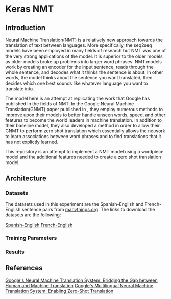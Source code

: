 # Keras NMT

## Introduction
Neural Machine Translation(NMT) is a relatively new approach towards the translation of text between languages. More specifically, the seq2seq models have been employed in many fields of research but NMT was one of the very strong applications of the model. It is superior to the older models as older models broke up problems into larger word phrases. NMT models work by creating an encoder for the input sentence, reads through the whole sentence, and decodes what it thinks the sentence is about. In other words, the model thinks about the sentence you want translated, then decides which one best sounds like whatever language you want to translate into.

The model here is an attempt at replicating the work that Google has published in the fields of NMT. In the Google Neural Machine Translation(GNMT) paper published in , they employ numerous methods to improve upon their models to better handle unseen words, speed, and other features to become the world leaders in machine translation. In addition to their baseline model, they also developed a method in order to allow their GNMT to perform zero shot translation which essentially allows the network to learn associations between word phrases and to find translations that it has not explictly learned.

This repository is an attempt to implement a NMT model using a wordpiece model and the additional features needed to create a zero shot translation model.


## Architecture

### Datasets
The datasets used in this experiment are the Spanish-English and French-English sentence pairs from [manythings.org](manythings.org). The links to download the datasets are the following:  

[Spanish-English](http://www.manythings.org/anki/spa-eng.zip)
[French-English](http://www.manythings.org/anki/fra-eng.zip)

### Training Parameters


### Results


## References
[Google's Neural Machine Translation System: Bridging the Gap between Human and Machine Translation](https://arxiv.org/abs/1609.08144)
[Google's Multilingual Neural Machine Translation System: Enabling Zero-Shot Translation](https://arxiv.org/abs/1611.04558)